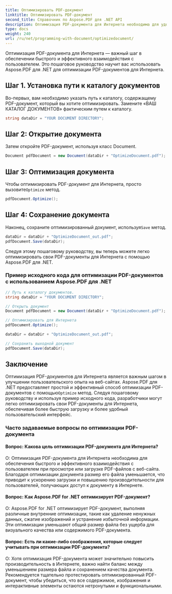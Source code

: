 ```yaml
---
title: Оптимизировать PDF-документ
linktitle: Оптимизировать PDF-документ
second_title: Справочник по Aspose.PDF для .NET API
description: Оптимизация PDF-документа для Интернета необходима для удобства пользователей. Узнайте, как это сделать с помощью Aspose.PDF для .NET, с помощью этого пошагового руководства.
type: docs
weight: 240
url: /ru/net/programming-with-document/optimizedocument/
---
```

Оптимизация PDF-документа для Интернета — важный шаг в обеспечении быстрого и эффективного взаимодействия с пользователем. Это пошаговое руководство научит вас использовать Aspose.PDF для .NET для оптимизации PDF-документов для Интернета.

## Шаг 1. Установка пути к каталогу документов

Во-первых, вам необходимо указать путь к каталогу, содержащему PDF-документ, который вы хотите оптимизировать. Замените «ВАШ КАТАЛОГ ДОКУМЕНТОВ» фактическим путем к каталогу.

```csharp
string dataDir = "YOUR DOCUMENT DIRECTORY";
```

## Шаг 2: Открытие документа

Затем откройте PDF-документ, используя класс Document.

```csharp
Document pdfDocument = new Document(dataDir + "OptimizeDocument.pdf");
```

## Шаг 3: Оптимизация документа

 Чтобы оптимизировать PDF-документ для Интернета, просто вызовите`Optimize` метод.

```csharp
pdfDocument.Optimize();
```

## Шаг 4: Сохранение документа

 Наконец, сохраните оптимизированный документ, используя`Save` метод.

```csharp
dataDir = dataDir + "OptimizeDocument_out.pdf";
pdfDocument.Save(dataDir);
```

Следуя этому пошаговому руководству, вы теперь можете легко оптимизировать свои PDF-документы для Интернета с помощью Aspose.PDF для .NET.

### Пример исходного кода для оптимизации PDF-документов с использованием Aspose.PDF для .NET

```csharp
// Путь к каталогу документов.
string dataDir = "YOUR DOCUMENT DIRECTORY";

// Открыть документ
Document pdfDocument = new Document(dataDir + "OptimizeDocument.pdf");

// Оптимизировать для Интернета
pdfDocument.Optimize();

dataDir = dataDir + "OptimizeDocument_out.pdf";

// Сохранить выходной документ
pdfDocument.Save(dataDir);
```

## Заключение

 Оптимизация PDF-документов для Интернета является важным шагом в улучшении пользовательского опыта на веб-сайтах. Aspose.PDF для .NET предоставляет простой и эффективный способ оптимизации PDF-документов с помощью`Optimize` метод. Следуя пошаговому руководству и используя пример исходного кода, разработчики могут легко оптимизировать свои PDF-документы для Интернета, обеспечивая более быструю загрузку и более удобный пользовательский интерфейс.

### Часто задаваемые вопросы по оптимизации PDF-документа

#### Вопрос: Какова цель оптимизации PDF-документа для Интернета?

О: Оптимизация PDF-документа для Интернета необходима для обеспечения быстрого и эффективного взаимодействия с пользователем при просмотре или загрузке PDF-файлов с веб-сайта. Благодаря оптимизации документа размер его файла уменьшается, что приводит к ускорению загрузки и повышению производительности для пользователей, получающих доступ к документу в Интернете.

#### Вопрос: Как Aspose.PDF for .NET оптимизирует PDF-документ?

О: Aspose.PDF for .NET оптимизирует PDF-документ, выполняя различные внутренние оптимизации, такие как удаление ненужных данных, сжатие изображений и устранение избыточной информации. Эти оптимизации уменьшают общий размер файла без ущерба для визуального качества или содержимого PDF-документа.

#### Вопрос: Есть ли какие-либо соображения, которые следует учитывать при оптимизации PDF-документа?

О: Хотя оптимизация PDF-документа может значительно повысить производительность в Интернете, важно найти баланс между уменьшением размера файла и сохранением качества документа. Рекомендуется тщательно протестировать оптимизированный PDF-документ, чтобы убедиться, что все содержимое, изображения и интерактивные элементы остаются нетронутыми и функциональными.